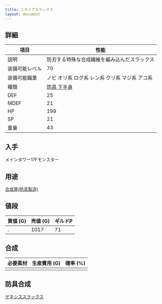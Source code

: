 ```yaml
---
title: ニネミアスラックス
layout: document
---
```

## 詳細

|項目|性能|
|---|---|
|説明|防刃する特殊な合成繊維を編み込んだスラックス|
|装備可能レベル|70|
|装備可能職業|ノビ オリ系 ログ系 レン系 クリ系 マジ系 アコ系|
|種類|[防具 下半身](防具(下半身))|
|DEF|25|
|MDEF|21|
|HP|199|
|SP|21|
|重量|43|

## 入手

メインタワー17Fモンスター

## 用途

[合成屋(防具製造)](合成屋(防具製造))

## 値段

|買値 (G)|売値 (G)|ギルドP|
|---|---|---|
|.|1017|71|

## 合成

|必要素材|生産費用 (G)|確率 (%)|
|---|---|---|
||||

## 防具合成

[ゲネシススラックス](ゲネシススラックス)
